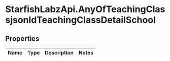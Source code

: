 # StarfishLabzApi.AnyOfTeachingClassjsonldTeachingClassDetailSchool

## Properties
Name | Type | Description | Notes
------------ | ------------- | ------------- | -------------
